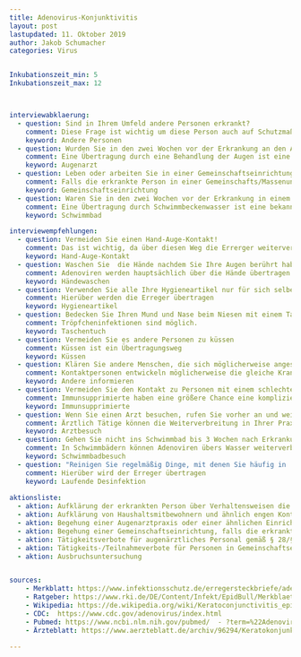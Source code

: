 ```yaml
---
title: Adenovirus-Konjunktivitis
layout: post
lastupdated: 11. Oktober 2019
author: Jakob Schumacher
categories: Virus 


Inkubationszeit_min: 5
Inkubationszeit_max: 12



interviewabklaerung:
  - question: Sind in Ihrem Umfeld andere Personen erkrankt?
    comment: Diese Frage ist wichtig um diese Person auch auf Schutzmaßnahmen hinzuweisen, etwas über die Übertragung der Erkrankung herauszufinden und gegebenenfalls eine Ausbruchsuntersuchung zu starten.
    keyword: Andere Personen
  - question: Wurden Sie in den zwei Wochen vor der Erkrankung an den Augen behandelt? Zum Beispiel durch eine Ärztin/Arzt aber auch Heilpraktiker, Apotheker, Pflegekraft.
    comment: Eine Übertragung durch eine Behandlung der Augen ist eine bekannte Übertragungsart. Die genaue Inkubationszeit beträgt 5-12 Tage. Ein Besuch vor weniger als 5 Tagen ist also unverdächtig als Ansteckungsquelle
    keyword: Augenarzt
  - question: Leben oder arbeiten Sie in einer Gemeinschaftseinrichtung
    comment: Falls die erkrankte Person in einer Gemeinschafts/Massenunterkunft lebt sollte erwogen werden diese zu begehen, falls das möglich ist. Übertragungen in einer Gemeinschafts/Massenunterkunft können zum Beispiel durch gemeinsam gebrauchte Handtücher entstehen.
    keyword: Gemeinschaftseinrichtung
  - question: Waren Sie in den zwei Wochen vor der Erkrankung in einem Schwimmbad?
    comment: Eine Übertragung durch Schwimmbeckenwasser ist eine bekannte Übertragungsart. Die genaue Inkubationszeit beträgt 5-12 Tage.
    keyword: Schwimmbad

interviewempfehlungen:
  - question: Vermeiden Sie einen Hand-Auge-Kontakt!
    comment: Das ist wichtig, da über diesen Weg die Errerger weiterverbreitet werden. Nach solch einem Kontakt wäre es am besten die Hände zu waschen oder zu desinfizieren.
    keyword: Hand-Auge-Kontakt
  - question: Waschen Sie  die Hände nachdem Sie Ihre Augen berührt haben oder verwenden Sie ein _viruzides_ Desinfektionsmittel!
    comment: Adenoviren werden hauptsächlich über die Hände übertragen. Händewaschen oder Händedesinfizieren hilft.
    keyword: Händewaschen
  - question: Verwenden Sie alle Ihre Hygieneartikel nur für sich selber! Das sind insbesondere Augenmittel, Augenpipetten, Handtücher, Waschlappen und andere Dinge, die mit der Augenregion in Kontakt kommt.
    comment: Hierüber werden die Erreger übertragen
    keyword: Hygieneartikel
  - question: Bedecken Sie Ihren Mund und Nase beim Niesen mit einem Taschentuch, das danach direkt entsorgt werden sollte.
    comment: Tröpfcheninfektionen sind möglich.
    keyword: Taschentuch
  - question: Vermeiden Sie es andere Personen zu küssen
    comment: Küssen ist ein Übertragungsweg
    keyword: Küssen
  - question: Klären Sie andere Menschen, die sich möglicherweise angesteckt haben können über die Erkrankung auf!
    comment: Kontaktpersonen entwickeln möglicherweise die gleiche Krankheit. Wenn Sie das Risiko kennen können sie sich besser verhalten und eine Weiterverbreitung möglicherweise verhindern.
    keyword: Andere informieren
  - question: Vermeiden Sie den Kontakt zu Personen mit einem schlechten Immunsystem!
    comment: Immunsupprimierte haben eine größere Chance eine komplizierten Verlauf der Erkrankung zu haben
    keyword: Immunsupprimierte
  - question: Wenn Sie einen Arzt besuchen, rufen Sie vorher an und weisen ihn darauf hin, dass Sie eine Adenoviren-Konjunktivitis haben!
    comment: Ärztlich Tätige können die Weiterverbreitung in Ihrer Praxis einschränken, wenn Ihnen die Erkrankung bewusst ist. Sie können spezielle Termine legen und spezielle Desinfektionsmaßnahmen einleiten.
    keyword: Arztbesuch
  - question: Gehen Sie nicht ins Schwimmbad bis 3 Wochen nach Erkrankungsbeginn!
    comment: In Schwimmbädern können Adenoviren übers Wasser weiterverbreitet werden.
    keyword: Schwimmbadbesuch
  - question: "Reinigen Sie regelmäßig Dinge, mit denen Sie häufig in      Kontakt kommen: Türklinken, Handgriffe, Telefone. Besser noch ist eine Desinfektion mit einem viruziden Desinfektionsmittel."
    comment: Hierüber wird der Erreger übertragen
    keyword: Laufende Desinfektion
        
aktionsliste:
  - aktion: Aufklärung der erkrankten Person über Verhaltensweisen die zur Verminderung der Übertragung führen können
  - aktion: Aufklärung von Haushaltsmitbewohnern und ähnlich engen Kontakten über die Erkrankung
  - aktion: Begehung einer Augenarztpraxis oder einer ähnlichen Einrichtung, falls die erkrankte Person sich dort angesteckt haben könnte.
  - aktion: Begehung einer Gemeinschaftseinrichtung, falls die erkrankte Person sich dort angesteckt haben könnte  
  - aktion: Tätigkeitsverbote für augenärztliches Personal gemäß § 28/§ 31 sollte wenn möglich durchgeführt werden.
  - aktion: Tätigkeits-/Teilnahmeverbote für Personen in Gemeinschaftseinrichtungen, anderes medzinisches Personal oder für Massenunterkünfte kann erwogen werden.  
  - aktion: Ausbruchsuntersuchung 


sources:
    - Merkblatt: https://www.infektionsschutz.de/erregersteckbriefe/adenoviren/
    - Ratgeber: https://www.rki.de/DE/Content/Infekt/EpidBull/Merkblaetter/Ratgeber_Adenovirus_Konjunktivitis.html
    - Wikipedia: https://de.wikipedia.org/wiki/Keratoconjunctivitis_epidemica
    - CDC:  https://www.cdc.gov/adenovirus/index.html
    - Pubmed: https://www.ncbi.nlm.nih.gov/pubmed/  - ?term=%22Adenovirus+Infections%2C+Human%22%5BMesh%5D
    - Ärzteblatt: https://www.aerzteblatt.de/archiv/96294/Keratokonjunktivitis-epidemica

---
```

